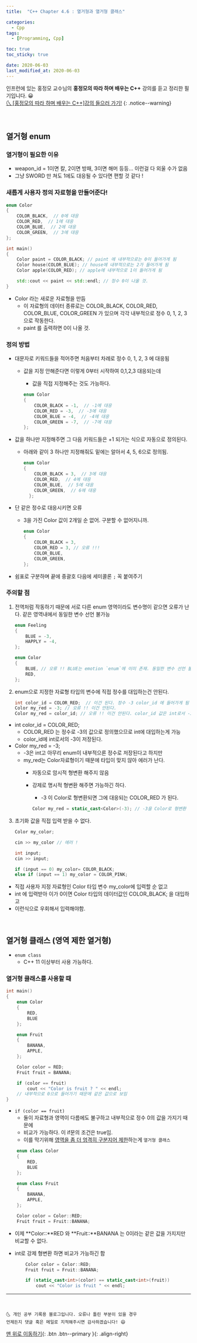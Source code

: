 ```yaml
---
title:  "C++ Chapter 4.6 : 열거형과 열거형 클래스" 

categories:
  - Cpp
tags:
  - [Programming, Cpp]

toc: true
toc_sticky: true

date: 2020-06-03
last_modified_at: 2020-06-03
---
```


인프런에 있는 홍정모 교수님의 **홍정모의 따라 하며 배우는 C++** 강의를 듣고 정리한 필기입니다. 😀    
[🌜 [홍정모의 따라 하며 배우는 C++]강의 들으러 가기!](https://www.inflearn.com/course/following-c-plus)
{: .notice--warning}

<br>

## 열거형 enum

### 열거형이 필요한 이유
- weapon_id = 1이면 칼, 2이면 방패, 3이면 해머 등등... 이런걸 다 외울 수가 없음
- 그냥 SWORD 만 쳐도 1에도 대응될 수 있다면 편할 것 같다 !


### 새롭게 사용자 정의 자료형을 만들어준다!

```cpp
enum Color
{
	COLOR_BLACK,  // 0에 대응
	COLOR_RED,  // 1에 대응
	COLOR_BLUE,  // 2에 대응
	COLOR_GREEN,  // 3에 대응
};	

int main()
{
	Color paint = COLOR_BLACK; // paint 에 내부적으로는 0이 들어가게 됨
	Color house(COLOR_BLUE); // house에 내부적으로는 2가 들어가게 됨
	Color apple(COLOR_RED); // apple에 내부적으로 1이 들어가게 됨 

	std::cout << paint << std::endl; // 정수 0이 나올 것.
}
```
- Color 라는 새로운 자료형을 만듬
  - 이 자료형의 데이터 종류로는 COLOR_BLACK, COLOR_RED, COLOR_BLUE, COLOR_GREEN 가 있으며 각각 내부적으로 정수 0, 1, 2, 3으로 작동한다.
  - paint 를 출력하면 0이 나올 것.

### 정의 방법
- 대문자로 키워드들을 적어주면 처음부터 차례로 정수 0, 1, 2, 3 에 대응됨
  - 값을 지정 안해준다면 이렇게 0부터 시작하여 0,1,2,3 대응되는데
    - 값을 직접 지정해주는 것도 가능하다.

    ```cpp
    enum Color
    {
        COLOR_BLACK = -1,  // -1에 대응
        COLOR_RED = -3,  // -3에 대응
        COLOR_BLUE = -4,  // -4에 대응
        COLOR_GREEN = -7,  // -7에 대응
    };	
    ```   

- 값을 하나만 지정해주면 그 다음 키워드들은 +1 되가는 식으로 자동으로 정의된다.
  - 아래와 같이 3 하나만 지정해줘도 밑에는 알아서 4, 5, 6으로 정의됨.

    ```cpp
    enum Color
    {
    	COLOR_BLACK = 3,  // 3에 대응
    	COLOR_RED,  // 4에 대응
     	COLOR_BLUE,  // 5에 대응
     	COLOR_GREEN,  // 6에 대응
      };	
      ```

- 단 같은 정수로 대응시키면 오류
  - 3을 가진 Color 값이 2개일 순 없어. 구분할 수 없어지니까.

    ```cpp
    enum Color
    {
        COLOR_BLACK = 3,  
        COLOR_RED = 3, // 오류 !!! 
        COLOR_BLUE,  
        COLOR_GREEN,  
    };	
    ```
- 쉼표로 구분하며 끝에 중괄호 다음에 세미콜론 `;` 꼭 붙여주기

### 주의할 점 
1. 전역처럼 작동하기 때문에 서로 다른 enum 영역이라도 변수명이 같으면 오류가 난다. 같은 영역내에서 동일한 변수 선언 불가능

    ```cpp
    enum Feeling
    {
        BLUE = -3,  
        HAPPLY = -4, 
    };	

    enum Color
    {
        BLUE, // 오류 !! BLUE는 emotion `enum`에 이미 존재. 동일한 변수 선언 불가
        RED,
    };
    ```
2. enum으로 지정한 자료형 타입의 변수에 직접 정수를 대입하는건 안된다.
    ```cpp
    int color_id = COLOR_RED;  // 이건 된다. 정수 -3 color_id 에 들어가게 됨
    Color my_red = -3; // 오류 !! 이건 안된다. 
    Color my_red = color_id; // 오류 !! 이건 안된다. color_id 값은 int로서 -3이기 때문
    ```
- int color_id = COLOR_RED;
  - COLOR_RED 는 정수로 -3의 값으로 정의했으므로 int에 대입하는게 가능
  - color_id에 int로서의 -3이 저장된다.
- Color my_red = -3;
  - -3은 int고 아무리 enum이 내부적으론 정수로 저장된다고 하지만
  - my_red는 Color자료형이기 때문에 타입이 맞지 않아 에러가 난다.
    - 자동으로 암시적 형변환 해주지 않음
    - 강제로 명시적 형변환 해주면 가능하긴 하다.
      - -3 이 Color로 형변환되면 그에 대응되는 COLOR_RED 가 된다.

      ```cpp
      Color my_red = static_cast<Color>(-3); // -3을 Color로 형변환
      ```
3. 초기화 값을 직접 입력 받을 수 없다.
    ```cpp
    Color my_color;

    cin >> my_color // 에러 ! 

    int input;
    cin >> input;

    if (input == 0) my_color= COLOR_BLACK;
    else if (input == 1) my_color = COLOR_PINK;
    ```

- 직접 사용자 지정 자료형인 Color 타입 변수 my_color에 입력할 순 없고
- int 에 입력받아 이가 0이면 Color 타입의 데이터값인 COLOR_BLACK; 을 대입하고
- 이런식으로 우회해서 입력해야함.

<br>

## 열거형 클래스 (영역 제한 열거형)
- `enum class`
  - C++ 11 이상부터 사용 가능하다.

### 열거형 클래스를 사용할 때

```cpp
int main()
{
	enum Color
	{
		RED,
		BLUE
	};

	enum Fruit
	{
		BANANA,
		APPLE,
	};

	Color color = RED;
	Fruit fruit = BANANA;

	if (color == fruit)
		cout << "Color is fruit ? " << endl;
	// 내부적으로 0으로 들어가기 때문에 같은 값으로 보임
}
```
- `if (color == fruit)`
    - 둘이 자료형과 영역이 다름에도 불구하고 내부적으로 정수 0의 값을 가지기 때문에
    - 비교가 가능하다.  이 if문의 조건은 true임.
    - 이를 막기위해 <u>영역을 좀 더 엄격히 구분지어 제한</u>하는게 `열거형 클래스`

```cpp
    enum class Color
	{
		RED,
		BLUE
	};

	enum class Fruit
	{
		BANANA,
		APPLE,
	};

	Color color = Color::RED;
	Fruit fruit = Fruit::BANANA;
```

- 이제 **Color::**RED 와 **Fruit::**BANANA 는 0이라는 같은 값을 가지지만 비교할 수 없다.
- int로 강제 형변환 하면 비교가 가능하긴 함

    ```cpp
    	Color color = Color::RED;
    	Fruit fruit = Fruit::BANANA;

    	if (static_cast<int>(color) == static_cast<int>(fruit))
    		cout << "Color is fruit " << endl;
    ```

***
<br>

    🌜 개인 공부 기록용 블로그입니다. 오류나 틀린 부분이 있을 경우 
    언제든지 댓글 혹은 메일로 지적해주시면 감사하겠습니다! 😄

[맨 위로 이동하기](#){: .btn .btn--primary }{: .align-right}